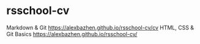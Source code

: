 # rsschool-cv
Markdown & Git
https://alexbazhen.github.io/rsschool-cv/cv
HTML, CSS & Git Basics
https://alexbazhen.github.io/rsschool-cv/
